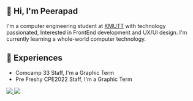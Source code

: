 ## 🙏 Hi, I'm Peerapad 
I'm a computer engineering student at [KMUTT](https://www.kmutt.ac.th/) with technology passionated, Interested in FrontEnd development and UX/UI design. I'm currently learning a whole-world computer technology.

## 💬 Experiences
* Comcamp 33 Staff, I'm a Graphic Term 
* Pre Freshy CPE2022 Staff, I'm a Graphic Term 
<a href="https://www.linkedin.com/in/peerapad/">
   <img src="https://img.shields.io/badge/LinkedIn-0077B5?style=for-the-badge&logo=linkedin&logoColor=white" />
<a href="https://www.behance.net/peerapapadthaw">
   <img src="https://img.shields.io/badge/Behance-0054F7?style=for-the-badge&logo=behance&logoColor=white" />
</a>
<br /><br />
